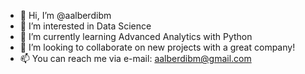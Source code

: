 - 👋 Hi, I’m @aalberdibm
- 👀 I’m interested in Data Science 
- 🌱 I’m currently learning Advanced Analytics with Python
- 💞️ I’m looking to collaborate on new projects with a great company!
- 📫 You can reach me via e-mail: aalberdibm@gmail.com
